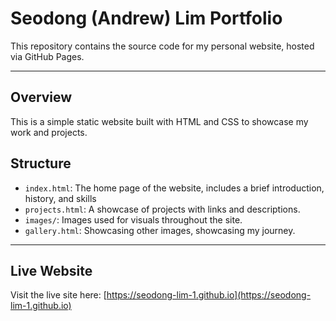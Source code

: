 # Seodong (Andrew) Lim Portfolio

This repository contains the source code for my personal website, hosted via GitHub Pages. 

---

## Overview

This is a simple static website built with HTML and CSS to showcase my work and projects.

##  Structure

- `index.html`: The home page of the website, includes a brief introduction, history, and skills
- `projects.html`: A showcase of projects with links and descriptions.
- `images/`: Images used for visuals throughout the site.
- `gallery.html`: Showcasing other images, showcasing my journey.

---

## Live Website

Visit the live site here: [https://seodong-lim-1.github.io](https://seodong-lim-1.github.io)

